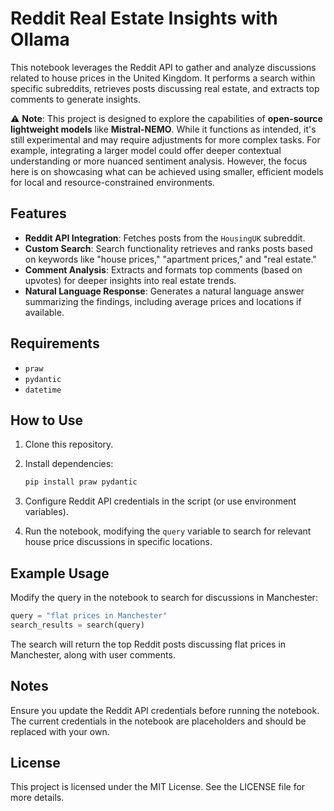 # Reddit Real Estate Insights with Ollama

This notebook leverages the Reddit API to gather and analyze discussions related to house prices in the United Kingdom. It performs a search within specific subreddits, retrieves posts discussing real estate, and extracts top comments to generate insights.

⚠️ **Note**: This project is designed to explore the capabilities of **open-source lightweight models** like **Mistral-NEMO**. While it functions as intended, it's still experimental and may require adjustments for more complex tasks. For example, integrating a larger model could offer deeper contextual understanding or more nuanced sentiment analysis. However, the focus here is on showcasing what can be achieved using smaller, efficient models for local and resource-constrained environments. 

## Features

- **Reddit API Integration**: Fetches posts from the `HousingUK` subreddit.
- **Custom Search**: Search functionality retrieves and ranks posts based on keywords like "house prices," "apartment prices," and "real estate."
- **Comment Analysis**: Extracts and formats top comments (based on upvotes) for deeper insights into real estate trends.
- **Natural Language Response**: Generates a natural language answer summarizing the findings, including average prices and locations if available.

## Requirements

- `praw`
- `pydantic`
- `datetime`

## How to Use

1. Clone this repository.
2. Install dependencies:

   ```bash
   pip install praw pydantic
   ```
3. Configure Reddit API credentials in the script (or use environment variables).
4. Run the notebook, modifying the `query` variable to search for relevant house price discussions in specific locations.

## Example Usage

Modify the query in the notebook to search for discussions in Manchester:

```python
query = "flat prices in Manchester"
search_results = search(query)
```

The search will return the top Reddit posts discussing flat prices in Manchester, along with user comments.

## Notes

Ensure you update the Reddit API credentials before running the notebook. The current credentials in the notebook are placeholders and should be replaced with your own.

## License

This project is licensed under the MIT License. See the LICENSE file for more details.
